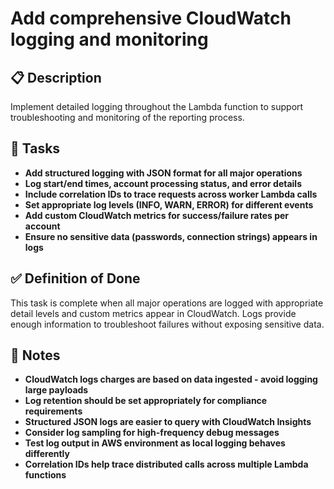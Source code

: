 # Add comprehensive CloudWatch logging and monitoring

## 📋 Description

Implement detailed logging throughout the Lambda function to support troubleshooting and monitoring of the reporting process.

## 📝 Tasks

- **Add structured logging with JSON format for all major operations**
- **Log start/end times, account processing status, and error details**
- **Include correlation IDs to trace requests across worker Lambda calls**
- **Set appropriate log levels (INFO, WARN, ERROR) for different events**
- **Add custom CloudWatch metrics for success/failure rates per account**
- **Ensure no sensitive data (passwords, connection strings) appears in logs**

## ✅ Definition of Done

This task is complete when all major operations are logged with appropriate detail levels and custom metrics appear in CloudWatch. Logs provide enough information to troubleshoot failures without exposing sensitive data.

## 📝 Notes

- **CloudWatch logs charges are based on data ingested - avoid logging large payloads**
- **Log retention should be set appropriately for compliance requirements**
- **Structured JSON logs are easier to query with CloudWatch Insights**
- **Consider log sampling for high-frequency debug messages**
- **Test log output in AWS environment as local logging behaves differently**
- **Correlation IDs help trace distributed calls across multiple Lambda functions**